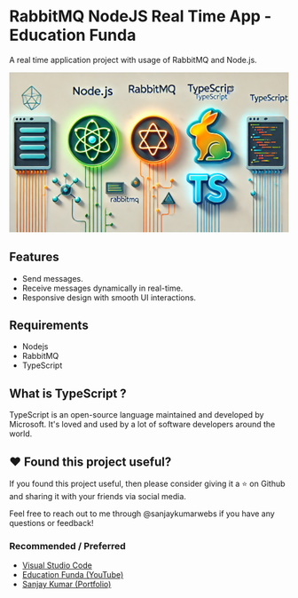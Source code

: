 # RabbitMQ NodeJS Real Time App - Education Funda

A real time application project with usage of RabbitMQ and Node.js.

<p align="center">
  <img src="https://raw.githubusercontent.com/sanjaydeveloper15/rabbitmq-nodejs-real-time-app/refs/heads/main/public/images/nodejs-typescript-rabbitmq-by-education-funda-india.webp" alt="NodeJS RabbitMQ and TypeScript Real Time App - Education Funda"/>
</p>

## Features

- Send messages.
- Receive messages dynamically in real-time.
- Responsive design with smooth UI interactions.


## Requirements

- Nodejs
- RabbitMQ
- TypeScript

## What is TypeScript ?

TypeScript is an open-source language maintained and developed by Microsoft. It's loved and used by a lot of software developers around the world.

## ❤️ Found this project useful?

If you found this project useful, then please consider giving it a ⭐️ on Github and sharing it with your friends via social media.

Feel free to reach out to me through @sanjaykumarwebs if you have any questions or feedback!

### Recommended / Preferred

- [Visual Studio Code](https://code.visualstudio.com/download)
- [Education Funda (YouTube)](https://www.youtube.com/@EducationFundaIndia)
- [Sanjay Kumar (Portfolio)](https://sanjaydeveloper.netlify.app/)

